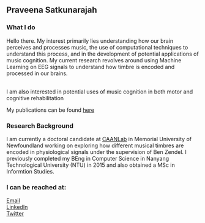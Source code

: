 ## Praveena Satkunarajah

### What I do
Hello there. My interest primarily lies understanding how our brain perceives and processes music, the use of computational techniques to understand this process, and in the development of potential applications of music cognition. My current research revolves around using Machine Learning on EEG signals to understand how timbre is encoded and processed in our brains.<br><br>

I am also interested in potential uses of music cognition in both motor and cognitive rehabilitation


My publications can be found [here](publications.md)








### Research Background

I am currently a doctoral candidate at [CAANLab](https://caanlab.ca) in Memorial University of Newfoundland working on exploring how different musical timbres are encoded in physiological signals under the supervision of Ben Zendel. I previously completed my BEng in Computer Science in Nanyang Technological University (NTU) in 2015 and also obtained a MSc in Informtion Studies.

### I can be reached at:
[Email](psatkunaraja@mun.ca)<br>
[LinkedIn](https://www.linkedin.com/in/praveenasatkunarajah/)<br>
[Twitter](http://twitter.com/vsr_praveena)






<!--
Here are some ideas to get you started:

- 🔭 I’m currently working on ...
- 🌱 I’m currently learning ...
- 👯 I’m looking to collaborate on ...
- 🤔 I’m looking for help with ...
- 💬 Ask me about ...
- 📫 How to reach me: ...
- 😄 Pronouns: ...
- ⚡ Fun fact: ...
-->
